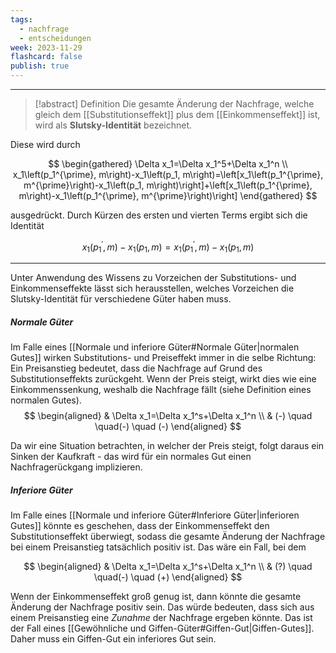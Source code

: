 ```yaml
---
tags:
  - nachfrage
  - entscheidungen
week: 2023-11-29
flashcard: false
publish: true
---
```

***

> [!abstract] Definition
> Die gesamte Änderung der Nachfrage, welche gleich dem [[Substitutionseffekt]] plus dem [[Einkommenseffekt]] ist, wird als **Slutsky-Identität** bezeichnet.

Diese wird durch

$$
\begin{gathered}
\Delta x_1=\Delta x_1^5+\Delta x_1^n \\
x_1\left(p_1^{\prime}, m\right)-x_1\left(p_1, m\right)=\left[x_1\left(p_1^{\prime}, m^{\prime}\right)-x_1\left(p_1, m\right)\right]+\left[x_1\left(p_1^{\prime}, m\right)-x_1\left(p_1^{\prime}, m^{\prime}\right)\right]
\end{gathered}
$$

ausgedrückt. Durch Kürzen des ersten und vierten Terms ergibt sich die Identität

$$
x_{1}(p_{1}^{'}, m) - x_{1}(p_{1}, m) = x_{1}(p_{1}^{'}, m) - x_{1}(p_{1}, m)
$$

***

Unter Anwendung des Wissens zu Vorzeichen der Substitutions- und Einkommenseffekte lässt sich herausstellen, welches Vorzeichen die Slutsky-Identität für verschiedene Güter haben muss.

##### Normale Güter
Im Falle eines [[Normale und inferiore Güter#Normale Güter|normalen Gutes]] wirken Substitutions- und Preiseffekt immer in die selbe Richtung: Ein Preisanstieg bedeutet, dass die Nachfrage auf Grund des Substitutionseffekts zurückgeht. Wenn der Preis steigt, wirkt dies wie eine Einkommenssenkung, weshalb die Nachfrage fällt (siehe Definition eines normalen Gutes).
$$
\begin{aligned}
& \Delta x_1=\Delta x_1^s+\Delta x_1^n \\
& (-) \quad \quad(-) \quad (-)
\end{aligned}
$$

Da wir eine Situation betrachten, in welcher der Preis steigt, folgt daraus ein Sinken der Kaufkraft - das wird für ein normales Gut einen Nachfragerückgang implizieren.

##### Inferiore Güter
Im Falle eines [[Normale und inferiore Güter#Inferiore Güter|inferioren Gutes]] könnte es geschehen, dass der Einkommenseffekt den Substitutionseffekt überwiegt, sodass die gesamte Änderung der Nachfrage bei einem Preisanstieg tatsächlich positiv ist. Das wäre ein Fall, bei dem

$$
\begin{aligned}
& \Delta x_1=\Delta x_1^s+\Delta x_1^n \\
& (?) \quad \quad(-) \quad (+)
\end{aligned}
$$

Wenn der Einkommenseffekt groß genug ist, dann könnte die gesamte Änderung der Nachfrage positiv sein. Das würde bedeuten, dass sich aus einem Preisanstieg eine *Zunahme* der Nachfrage ergeben könnte. Das ist der Fall eines [[Gewöhnliche und Giffen-Güter#Giffen-Gut|Giffen-Gutes]].
Daher muss ein Giffen-Gut ein inferiores Gut sein.